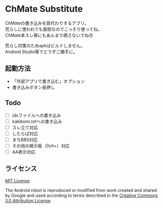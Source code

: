 # ChMate Substitute

ChMateの書き込みを肩代わりするアプリ。  
荒らしに使われても面倒なのでこっそり使ってね。  
ChMate本スレ等にもあんまり晒さないでね:angry:

荒らし対策のためapkはビルドしません。  
Android Studio等でどうぞご勝手に。

## 起動方法

- 「外部アプリで書き込む」オプション
- 書き込みボタン長押し

## Todo

- [ ] idxファイルへの書き込み
- [ ] kakikomi.txtへの書き込み
- [ ] スレ立て対応
- [ ] したらば対応
- [ ] まちBBS対応
- [ ] その他の掲示板（0ch+）対応
- [ ] AA表示対応

## ライセンス

[MIT License](LICENSE)

The Android robot is reproduced or modified from work created and shared by Google and used according to terms described in the [Creative Commons 3.0 Attribution License](https://creativecommons.org/licenses/by/3.0/).
